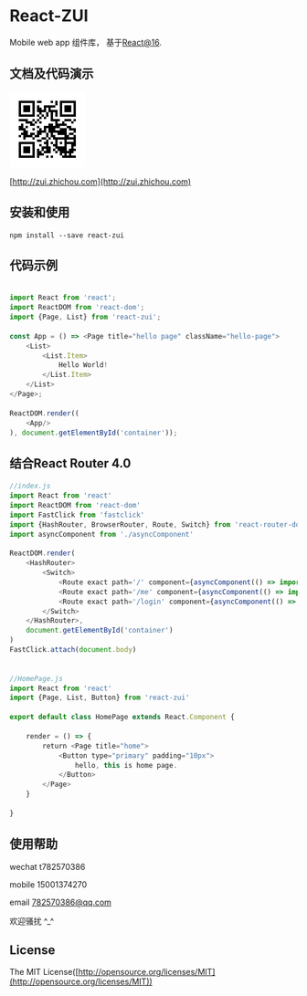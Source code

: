 # React-ZUI

Mobile web app 组件库， 基于[React@16](http://facebook.github.io/react/).
 
## 文档及代码演示

![react-zui](./docs/qrcode.png)

[http://zui.zhichou.com](http://zui.zhichou.com) 

## 安装和使用

``` 
npm install --save react-zui
```  

## 代码示例

```javascript 

import React from 'react';
import ReactDOM from 'react-dom';
import {Page, List} from 'react-zui'; 

const App = () => <Page title="hello page" className="hello-page">
    <List>
        <List.Item>
            Hello World!
        </List.Item>
    </List>
</Page>;

ReactDOM.render((
    <App/>
), document.getElementById('container'));

```

## 结合React Router 4.0

```javascript
//index.js
import React from 'react'
import ReactDOM from 'react-dom'
import FastClick from 'fastclick'
import {HashRouter, BrowserRouter, Route, Switch} from 'react-router-dom' 
import asyncComponent from './asyncComponent'

ReactDOM.render(
    <HashRouter>
        <Switch> 
            <Route exact path='/' component={asyncComponent(() => import('./pages/HomePage'))}/>
            <Route exact path='/me' component={asyncComponent(() => import('./pages/MePage'))}/>
            <Route exact path='/login' component={asyncComponent(() => import('./pages/LoginPage'))}/>
        </Switch>
    </HashRouter>,
    document.getElementById('container')
)
FastClick.attach(document.body)


//HomePage.js 
import React from 'react' 
import {Page, List, Button} from 'react-zui'

export default class HomePage extends React.Component {

    render = () => {
        return <Page title="home">
            <Button type="primary" padding="10px">
                hello, this is home page.
            </Button> 
        </Page>
    }
    
}
```

## 使用帮助

wechat t782570386

mobile 15001374270

email 782570386@qq.com

欢迎骚扰 ^_^
 
## License

The MIT License([http://opensource.org/licenses/MIT](http://opensource.org/licenses/MIT))
